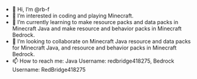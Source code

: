 - 👋 Hi, I’m @rb-f
- 👀 I’m interested in coding and playing Minecraft.
- 🌱 I’m currently learning to make resource packs and data packs in Minecraft Java and make resource and behavior packs in Minecraft Bedrock.
- 💞️ I’m looking to collaborate on Minecraft Java resource and data packs for Minecraft Java, and resource and behavior packs in Minecraft Bedrock.
- 📫 How to reach me: Java Username: redbridge418275, Bedrock Username: RedBridge418275

<!---
rb-f/rb-f is a ✨ special ✨ repository because its `README.md` (this file) appears on your GitHub profile.
You can click the Preview link to take a look at your changes.
--->
